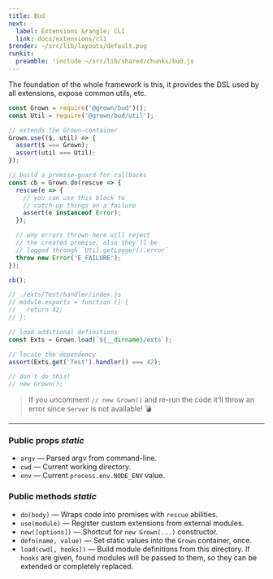 ```yaml
---
title: Bud
next:
  label: Extensions &rangle; CLI
  link: docs/extensions/cli
$render: ~/src/lib/layouts/default.pug
runkit:
  preamble: !include ~/src/lib/shared/chunks/bud.js
---
```


The foundation of the whole framework is this, it provides the DSL
used by all extensions, expose common utils, etc.

```js
const Grown = require('@grown/bud')();
const Util = require('@grown/bud/util');

// extends the Grown-container
Grown.use(($, util) => {
  assert($ === Grown);
  assert(util === Util);
});

// build a promise-guard for callbacks
const cb = Grown.do(rescue => {
  rescue(e => {
    // you can use this block to
    // catch-up things on a failure
    assert(e instanceof Error);
  });

  // any errors thrown here will reject
  // the created promise, also they'll be
  // logged through `Util.getLogger().error`
  throw new Error('E_FAILURE');
});

cb();

// ./exts/Test/handler/index.js
// module.exports = function () {
//   return 42;
// };

// load additional definitions
const Exts = Grown.load(`${__dirname}/exts`);

// locate the dependency
assert(Exts.get('Test').handler() === 42);

// don't do this!
// new Grown();
```

> If you uncomment `// new Grown()` and re-run the code it'll throw an error since `Server` is not available! 💣

---

### Public props <var>static</var>

- `argv` &mdash; Parsed argv from command-line.
- `cwd` &mdash; Current working directory.
- `env` &mdash; Current `process.env.NODE_ENV` value.

### Public methods <var>static</var>

- `do(body)` &mdash; Wraps code into promises with `rescue` abilities.
- `use(module)` &mdash; Register custom extensions from external modules.
- `new([options])` &mdash; Shortcut for `new Grown(...)` constructor.
- `defn(name, value)` &mdash; Set static values into the `Grown` container, once.
- `load(cwd[, hooks])` &mdash; Build module definitions from this directory.
  If `hooks` are given, found modules will be passed to them, so they can be
  extended or completely replaced.
